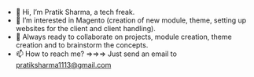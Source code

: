 - 👋 Hi, I’m Pratik Sharma, a tech freak.
- 👀 I’m interested in Magento (creation of new module, theme, setting up websites for the client and client handling).
- 💞️ Always ready to collaborate on projects, module creation, theme creation and to brainstorm the concepts.
- 📫 How to reach me? =>=>=> Just send an email to pratiksharma1113@gmail.com

<!---
pratiksharma1113/pratiksharma1113 is a ✨ special ✨ repository because its `README.md` (this file) appears on your GitHub profile.
You can click the Preview link to take a look at your changes.
--->
